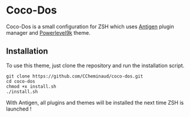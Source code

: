 # Coco-Dos

Coco-Dos is a small configuration for ZSH which uses [Antigen](https://github.com/zsh-users/antigen)
plugin manager and [Powerlevel9k](https://github.com/bhilburn/powerlevel9k) theme.

## Installation

To use this theme, just clone the repository and run the installation script.

```shell
git clone https://github.com/CCheminaud/coco-dos.git
cd coco-dos
chmod +x install.sh
./install.sh
```

With Antigen, all plugins and themes will be installed the next time ZSH is launched !

